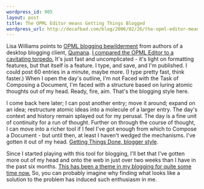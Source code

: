```yaml
--- 
wordpress_id: 905
layout: post
title: The OPML Editor means Getting Things Blogged
wordpress_url: http://decafbad.com/blog/2006/02/26/the-opml-editor-means-getting-things-blogged
---
```

 <p>Lisa Williams points to <a href="http://blogs.opml.org/thisislisa/2006/02/26#offlineEditorsAreFromMarsTheOpmlEditorIsFromVenus">OPML blogging bewilderment</a> from authors of a desktop blogging client, <a href="http://qumana.com/">Qumana</a>.  <a href="http://blogs.opml.org/decafbad/2006/02/12#lightningFastBloggingWithTheOpmlEditor">I compared the OPML Editor to a cavitating torpedo.</a>  It's just fast and uncomplicated - it's light on formatting features, but that itself is a feature.  I type, and save, and I'm published.  I could post 60 entries in a minute, maybe more.  (I type pretty fast, think faster.)  When I open the day's outline, I'm not Faced with the Task of Composing a Document, I'm faced with a structure based on luring atomic thoughts out of my head.  Ready, fire, aim.  That's the blogging style here.</p>
 <p>I come back here later; I can post another entry; move it around; expand on an idea; restructure atomic ideas into a molecule of a larger entry.  The day's context and history remain splayed out for my perusal.  The day is a fine unit of continuity for a run of thought.  Further on through the course of thought, I can move into a richer tool if I feel I've got enough from which to Compose a Document - but until then, at least I haven't wedged the mechanisms.  I've gotten it out of my head.  <a href="http://en.wikipedia.org/wiki/Gtd" title="GTD rests on the principle that you have to get things out of your head and recorded into a system you can trust.">Getting Things Done, blogger style</a>.</p>
 <p>Since I started playing with this tool for blogging, I'll bet that I've gotten more out of my head and onto the web in just over two weeks than I have in the past six months.  <a href="http://decafbad.com/blog/2002/03/26/oooofa">This has been a theme in my blogging for quite some time now.</a>  So, you can probably imagine why finding what looks like a solution to the problem has induced such enthusiasm in me.</p>
